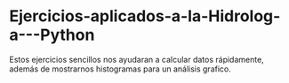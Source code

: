 # Ejercicios-aplicados-a-la-Hidrolog-a---Python
Estos ejercicios sencillos nos ayudaran a calcular datos rápidamente, además de mostrarnos histogramas para un análisis grafico.
